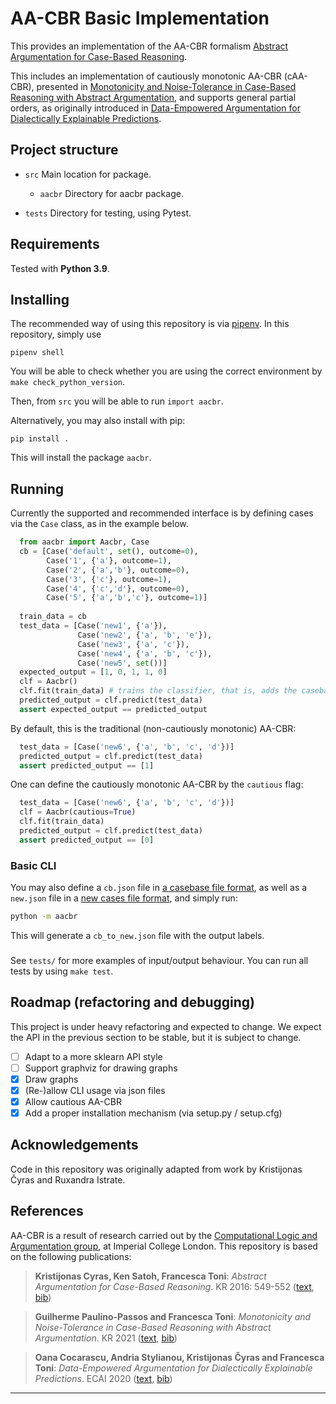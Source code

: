 # AA-CBR Basic Implementation

This provides an implementation of the AA-CBR formalism [Abstract Argumentation for Case-Based Reasoning][1].

This includes an implementation of cautiously monotonic AA-CBR (cAA-CBR), presented in [Monotonicity and Noise-Tolerance in Case-Based Reasoning with Abstract Argumentation][2], and supports general partial orders, as originally introduced in [Data-Empowered Argumentation for Dialectically Explainable Predictions][3].

## Project structure

- `src`
  Main location for package.
  - `aacbr`
  Directory for aacbr package.

- `tests`
  Directory for testing, using Pytest.
<!-- `aacbr.py` -->
<!-- main file to run AA-CBR -->

<!-- `argumentation.py` -->
<!-- for constructing abstract argumentation frameworks and computing grounded labellings -->

<!-- `cases.py` -->
<!-- for constructing cases -->

<!-- `graphs.py` -->
<!-- for drawing directed graphs -->

<!-- `predictions.py`  -->
<!-- for generating AA-CBR predictions -->

<!-- `variables.py` -->
<!-- contains global variables for constructing cases and making predictions -->

<!-- There are a few `.json` files for testing functionality -->

## Requirements

Tested with **Python 3.9**. 

<!-- Needs the following libraries for drawing graphs (optional) -->
<!-- - networkx -->
<!-- - matplotlib -->

## Installing
The recommended way of using this repository is via [pipenv](https://pipenv.pypa.io). In this repository, simply use
```
pipenv shell
```
You will be able to check whether you are using the correct environment by `make check_python_version`.

Then, from `src` you will be able to run `import aacbr`.

Alternatively, you may also install with pip:
```
pip install .
```
This will install the package `aacbr`.

## Running

Currently the supported and recommended interface is by defining cases via the `Case` class, as in the example below.

```python
  from aacbr import Aacbr, Case
  cb = [Case('default', set(), outcome=0),
        Case('1', {'a'}, outcome=1),
        Case('2', {'a','b'}, outcome=0),
        Case('3', {'c'}, outcome=1),
        Case('4', {'c','d'}, outcome=0),
        Case('5', {'a','b','c'}, outcome=1)]
  
  train_data = cb
  test_data = [Case('new1', {'a'}),
               Case('new2', {'a', 'b', 'e'}),
               Case('new3', {'a', 'c'}),
               Case('new4', {'a', 'b', 'c'}),
               Case('new5', set())]
  expected_output = [1, 0, 1, 1, 0]
  clf = Aacbr()
  clf.fit(train_data) # trains the classifier, that is, adds the casebase
  predicted_output = clf.predict(test_data)
  assert expected_output == predicted_output
```

By default, this is the traditional (non-cautiously monotonic) AA-CBR:
```python
  test_data = [Case('new6', {'a', 'b', 'c', 'd'})]
  predicted_output = clf.predict(test_data)
  assert predicted_output == [1]
```
One can define the cautiously monotonic AA-CBR by the `cautious` flag:
```python
  test_data = [Case('new6', {'a', 'b', 'c', 'd'})]
  clf = Aacbr(cautious=True)
  clf.fit(train_data)
  predicted_output = clf.predict(test_data)
  assert predicted_output == [0]
```

### Basic CLI
You may also define a `cb.json` file in [a casebase file format](./tests/data/cb_basic.json), as well as a `new.json` file in a [new cases file format](tests/data/new.json), and simply run:
```bash
python -m aacbr
```
This will generate a `cb_to_new.json` file with the output labels.

###

See `tests/` for more examples of input/output behaviour.
You can run all tests by using `make test`.


## Roadmap (refactoring and debugging)
This project is under heavy refactoring and expected to change. We expect the API in the previous section to be stable, but it is subject to change.
 - [ ] Adapt to a more sklearn API style
 - [ ] Support graphviz for drawing graphs
 - [X] Draw graphs
 - [X] (Re-)allow CLI usage via json files
 - [X] Allow cautious AA-CBR
 - [X] Add a proper installation mechanism (via setup.py / setup.cfg)

## Acknowledgements
Code in this repository was originally adapted from work by Kristijonas Čyras and Ruxandra Istrate.

## References

AA-CBR is a result of research carried out by the [Computational Logic and Argumentation group](https://clarg.doc.ic.ac.uk/), at Imperial College London. This repository is based on the following publications:

[1]: https://dl.acm.org/doi/10.5555/3032027.3032100 (Kristijonas Cyras, Ken Satoh, Francesca Toni: Abstract Argumentation for Case-Based Reasoning. KR 2016: 549-552)
> **Kristijonas Cyras, Ken Satoh, Francesca Toni**: *Abstract Argumentation for Case-Based Reasoning*. KR 2016: 549-552
([text](https://dl.acm.org/doi/10.5555/3032027.3032100), [bib](https://dblp.org/rec/conf/kr/CyrasST16.html?view=bibtex))

[2]: https://doi.org/10.24963/kr.2021/48 (Guilherme Paulino-Passos and Francesca Toni: Monotonicity and Noise-Tolerance in Case-Based Reasoning with Abstract Argumentation. KR 2021)
>**Guilherme Paulino-Passos and Francesca Toni**: *Monotonicity and Noise-Tolerance in Case-Based Reasoning with Abstract Argumentation*. KR 2021
([text](https://doi.org/10.24963/kr.2021/48), [bib](https://dblp.org/rec/conf/kr/Paulino-PassosT21.html?view=bibtex))

[3]: https://doi.org/10.3233/FAIA200377 (Oana Cocarascu, Andria Stylianou, Kristijonas Čyras and Francesca Toni: Data-Empowered Argumentation for Dialectically Explainable Predictions. ECAI 2020)
>**Oana Cocarascu, Andria Stylianou, Kristijonas Čyras and Francesca Toni**: *Data-Empowered Argumentation for Dialectically Explainable Predictions*. ECAI 2020
([text](https://doi.org/10.3233/FAIA200377), [bib](https://dblp.org/rec/conf/ecai/CocarascuSCT20.html?view=bibtex))

<!-- ## Execution -->

<!-- aacbr.py executes AA-CBR, e.g.: -->

<!-- > python aacbr.py -->

<!-- - As an input, it takes two .json files - one with a casebase, another one with new cases - where each case is a dictionary with ID (default case should have ID 'default'), factors and outcome. -->

<!-- - Default file names are *cb.json* and *new.json*, as in *interact('cb', 'new')* -->

<!-- - Output containing predictions is dumped to *cb_to_new.json* -->

<!-- - Graphs for each new case visualising a single random directed path within AF are (optionally) dumped to .\graphs -->

***

